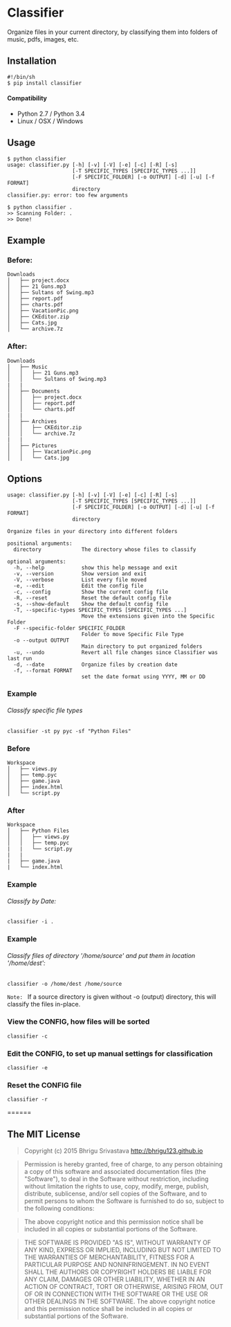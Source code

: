 
# Classifier
Organize files in your current directory, by classifying them into folders of music, pdfs, images, etc.

## Installation
```
#!/bin/sh
$ pip install classifier
```
#### Compatibility
* Python 2.7 / Python 3.4
* Linux / OSX / Windows


## Usage
```
$ python classifier
usage: classifier.py [-h] [-v] [-V] [-e] [-c] [-R] [-s]
                     [-T SPECIFIC_TYPES [SPECIFIC_TYPES ...]]
                     [-F SPECIFIC_FOLDER] [-o OUTPUT] [-d] [-u] [-f FORMAT]
                     directory
classifier.py: error: too few arguments

$ python classifier .
>> Scanning Folder: .
>> Done!
```

## Example
### Before:
```
Downloads
│   ├── project.docx
│   ├── 21 Guns.mp3
│   ├── Sultans of Swing.mp3
│   ├── report.pdf
│   ├── charts.pdf
│   ├── VacationPic.png
│   ├── CKEditor.zip
│   ├── Cats.jpg
│   └── archive.7z
```

### After:
```
Downloads
│   ├── Music
│   │   ├── 21 Guns.mp3
│   │   └── Sultans of Swing.mp3
|   |
│   ├── Documents
│   │   ├── project.docx
│   │   ├── report.pdf
│   │   └── charts.pdf
|   |
│   ├── Archives
│   │   ├── CKEditor.zip
│   │   └── archive.7z
|   |
│   ├── Pictures
│   │   ├── VacationPic.png
│   │   └── Cats.jpg
```


## Options
```
usage: classifier.py [-h] [-v] [-V] [-e] [-c] [-R] [-s]
                     [-T SPECIFIC_TYPES [SPECIFIC_TYPES ...]]
                     [-F SPECIFIC_FOLDER] [-o OUTPUT] [-d] [-u] [-f FORMAT]
                     directory

Organize files in your directory into different folders

positional arguments:
  directory             The directory whose files to classify

optional arguments:
  -h, --help            show this help message and exit
  -v, --version         Show version and exit
  -V, --verbose         List every file moved
  -e, --edit            Edit the config file
  -c, --config          Show the current config file
  -R, --reset           Reset the default config file
  -s, --show-default    Show the default config file
  -T, --specific-types SPECIFIC_TYPES [SPECIFIC_TYPES ...]
                        Move the extensions given into the Specific Folder
  -F --specific-folder SPECIFIC_FOLDER
                        Folder to move Specific File Type
  -o --output OUTPUT
                        Main directory to put organized folders
  -u, --undo            Revert all file changes since Classifier was last run
  -d, --date            Organize files by creation date
  -f, --format FORMAT
                        set the date format using YYYY, MM or DD
```



### Example
###### Classify specific file types
`classifier -st py pyc -sf "Python Files"`

### Before
```
Workspace
│   ├── views.py
│   ├── temp.pyc
│   ├── game.java
│   ├── index.html
│   └── script.py
```


### After
```
Workspace
│   ├── Python Files
│   │   ├── views.py
│   │   ├── temp.pyc
|   |   └── script.py
|   |
|   ├── game.java
|   └── index.html

```

### Example
###### Classify by Date:
`classifier -i .`

### Example
###### Classify files of directory '/home/source' and put them in location '/home/dest':
`classifier -o /home/dest /home/source`

`Note: ` If a source directory is given without -o (output) directory, this will classify the files in-place.

### View the CONFIG, how files will be sorted
`classifier -c`

### Edit the CONFIG, to set up manual settings for classification
`classifier -e`

### Reset the CONFIG file
`classifier -r`

======

## The MIT License
> Copyright (c) 2015 Bhrigu Srivastava http://bhrigu123.github.io

> Permission is hereby granted, free of charge, to any person obtaining a copy
of this software and associated documentation files (the "Software"), to deal
in the Software without restriction, including without limitation the rights
to use, copy, modify, merge, publish, distribute, sublicense, and/or sell
copies of the Software, and to permit persons to whom the Software is
furnished to do so, subject to the following conditions:

> The above copyright notice and this permission notice shall be included in
all copies or substantial portions of the Software.

> THE SOFTWARE IS PROVIDED "AS IS", WITHOUT WARRANTY OF ANY KIND, EXPRESS OR
IMPLIED, INCLUDING BUT NOT LIMITED TO THE WARRANTIES OF MERCHANTABILITY,
FITNESS FOR A PARTICULAR PURPOSE AND NONINFRINGEMENT. IN NO EVENT SHALL THE
AUTHORS OR COPYRIGHT HOLDERS BE LIABLE FOR ANY CLAIM, DAMAGES OR OTHER
LIABILITY, WHETHER IN AN ACTION OF CONTRACT, TORT OR OTHERWISE, ARISING FROM,
OUT OF OR IN CONNECTION WITH THE SOFTWARE OR THE USE OR OTHER DEALINGS IN
THE SOFTWARE.
The above copyright notice and this permission notice shall be included in all copies or substantial portions of the Software.
